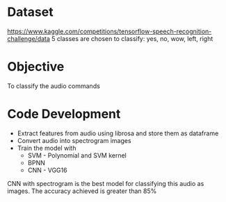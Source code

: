 # Dataset
https://www.kaggle.com/competitions/tensorflow-speech-recognition-challenge/data
5 classes are chosen to classify: yes, no, wow, left, right

# Objective
To classify the audio commands

# Code Development
- Extract features from audio using librosa and store them as dataframe
- Convert audio into spectrogram images
- Train the model with
  * SVM - Polynomial and SVM kernel
  * BPNN
  * CNN - VGG16
 
CNN with spectrogram is the best model for classifying this audio as images. The accuracy achieved is greater than 85%
